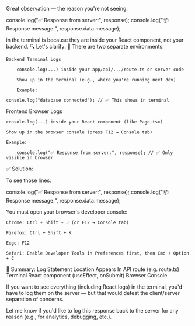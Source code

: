 Great observation — the reason you're not seeing:

console.log("✅ Response from server:", response);
console.log("📦 Response message:", response.data.message);

in the terminal is because they are inside your React component, not your backend.
🔍 Let's clarify:
🔧 There are two separate environments:

    Backend Terminal Logs

        console.log(...) inside your app/api/.../route.ts or server code

        Show up in the terminal (e.g., where you're running next dev)

        Example:

    console.log("database connected"); // ✅ This shows in terminal

Frontend Browser Logs

    console.log(...) inside your React component (like Page.tsx)

    Show up in the browser console (press F12 → Console tab)

    Example:

        console.log("✅ Response from server:", response); // ✅ Only visible in browser

✅ Solution:

To see those lines:

console.log("✅ Response from server:", response);
console.log("📦 Response message:", response.data.message);

You must open your browser's developer console:

    Chrome: Ctrl + Shift + J (or F12 → Console tab)

    Firefox: Ctrl + Shift + K

    Edge: F12

    Safari: Enable Developer Tools in Preferences first, then Cmd + Option + C

🧠 Summary:
Log Statement Location	Appears In
API route (e.g. route.ts)	Terminal
React component (useEffect, onSubmit)	Browser Console

If you want to see everything (including React logs) in the terminal, you'd have to log them on the server — but that would defeat the client/server separation of concerns.

Let me know if you'd like to log this response back to the server for any reason (e.g., for analytics, debugging, etc.).
